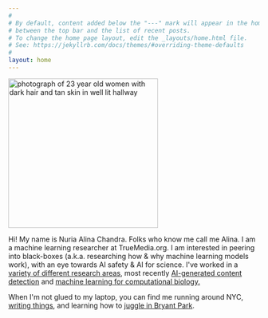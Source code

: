 ```yaml
---
#
# By default, content added below the "---" mark will appear in the home page
# between the top bar and the list of recent posts.
# To change the home page layout, edit the _layouts/home.html file.
# See: https://jekyllrb.com/docs/themes/#overriding-theme-defaults
#
layout: home
---
```

<img src="{{ site.baseurl }}/assets/profile_photo.jpg" alt="photograph of 23 year old women with dark hair and tan skin in well lit hallway" width="300"/>

<!-- <img src="/assets/profile_photo.jpg" alt="photograph of 23 year old women with dark hair and tan skin in well lit hallway" width="300"/> -->

Hi! My name is Nuria Alina Chandra. Folks who know me call me Alina. I am a machine learning researcher at TrueMedia.org. I am interested in peering into black-boxes (a.k.a. researching how & why machine learning models work), with an eye towards AI safety & AI for science. I've worked in a
[variety of different research areas](/research/), most recently [AI-generated content detection](/research/#deepfake-detection) and [machine learning for computational biology.](/research/#machine-learning-for-computational-biology)

When I'm not glued to my laptop, you can find me running around NYC, [writing things](https://www.dailyuw.com/search/?tncms_csrf_token=8dc8389f450122551dfcf2a52ecb9d10fb4d32ed5abc808e9c2002a89cf6c092.6e476b62ee070bffca1f&l=25&s=start_time&sd=desc&nc%5B%5D=ask_the_experts&f=html&t=&app=editorial&nsa=eedition&q=Nuria+Chandra), and learning how to [juggle in Bryant Park](https://bryantpark.org/calendar/event/juggling-saturday).
<!-- , and trying to capture light 📷.  -->



